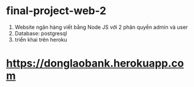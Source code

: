 # final-project-web-2

1. Website ngân hàng viết bằng Node JS với 2 phân quyền admin và user
2. Database: postgresql 
3. triển khai trên heroku
# https://donglaobank.herokuapp.com

